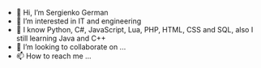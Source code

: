 - 👋 Hi, I’m Sergienko German
- 👀 I’m interested in IT and engineering
- 🌱 I know Python, C#, JavaScript, Lua, PHP, HTML, CSS and SQL, also I still learning Java and C++
- 💞️ I’m looking to collaborate on ...
- 📫 How to reach me ...

<!---
SerGer08/SerGer08 is a ✨ special ✨ repository because its `README.md` (this file) appears on your GitHub profile.
You can click the Preview link to take a look at your changes.
--->
